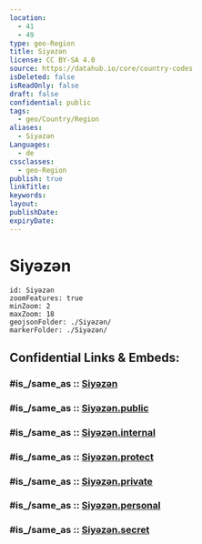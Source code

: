 ```yaml
---
location:
  - 41
  - 49
type: geo-Region
title: Siyəzən
license: CC BY-SA 4.0
source: https://datahub.io/core/country-codes
isDeleted: false
isReadOnly: false
draft: false
confidential: public
tags:
  - geo/Country/Region
aliases:
  - Siyəzən
Languages:
  - de
cssclasses:
  - geo-Region
publish: true
linkTitle:
keywords:
layout:
publishDate:
expiryDate:
---
```


# Siyəzən

```leaflet
id: Siyəzən
zoomFeatures: true 
minZoom: 2 
maxZoom: 18
geojsonFolder: ./Siyəzən/
markerFolder: ./Siyəzən/
```


## Confidential Links & Embeds: 

### #is_/same_as :: [Siyəzən](/_Standards/Earth/Continent/Asia/Asia~North~West/Azerbaijan/Regions~Azerbaijan/Quba-Khachmaz/counties~Quba-Khachmaz/Siyəzən.md) 

### #is_/same_as :: [Siyəzən.public](/_public/Earth/Continent/Asia/Asia~North~West/Azerbaijan/Regions~Azerbaijan/Quba-Khachmaz/counties~Quba-Khachmaz/Siyəzən.public.md) 

### #is_/same_as :: [Siyəzən.internal](/_internal/Earth/Continent/Asia/Asia~North~West/Azerbaijan/Regions~Azerbaijan/Quba-Khachmaz/counties~Quba-Khachmaz/Siyəzən.internal.md) 

### #is_/same_as :: [Siyəzən.protect](/_protect/Earth/Continent/Asia/Asia~North~West/Azerbaijan/Regions~Azerbaijan/Quba-Khachmaz/counties~Quba-Khachmaz/Siyəzən.protect.md) 

### #is_/same_as :: [Siyəzən.private](/_private/Earth/Continent/Asia/Asia~North~West/Azerbaijan/Regions~Azerbaijan/Quba-Khachmaz/counties~Quba-Khachmaz/Siyəzən.private.md) 

### #is_/same_as :: [Siyəzən.personal](/_personal/Earth/Continent/Asia/Asia~North~West/Azerbaijan/Regions~Azerbaijan/Quba-Khachmaz/counties~Quba-Khachmaz/Siyəzən.personal.md) 

### #is_/same_as :: [Siyəzən.secret](/_secret/Earth/Continent/Asia/Asia~North~West/Azerbaijan/Regions~Azerbaijan/Quba-Khachmaz/counties~Quba-Khachmaz/Siyəzən.secret.md)

